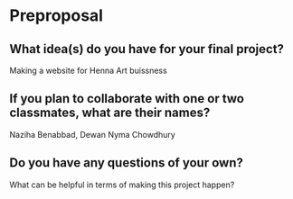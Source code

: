 # Preproposal

## What idea(s) do you have for your final project?

Making a website for Henna Art buissness 

## If you plan to collaborate with one or two classmates, what are their names?

Naziha Benabbad, Dewan Nyma Chowdhury 

## Do you have any questions of your own?

What can be helpful in terms of making this project happen? 
